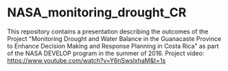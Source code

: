# NASA_monitoring_drought_CR

This repository contains a presentation describing the outcomes of the Project "Monitoring Drought and Water Balance in the Guanacaste Province to Enhance Decision Making and Response Planning in Costa Rica" as part of the NASA DEVELOP program in the summer of 2016. Project video: https://www.youtube.com/watch?v=Y6nSwslxhaM&t=1s
